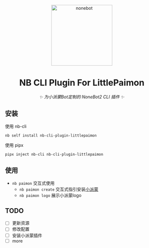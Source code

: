 <!-- markdownlint-disable MD033 MD041 -->
<p align="center">
  <img src="https://cli.nonebot.dev/logo.png" width="200" height="200" alt="nonebot">
</p>

<div align="center">

# NB CLI Plugin For LittlePaimon

_✨ 为小派蒙Bot定制的 NoneBot2 CLI 插件 ✨_

</div>

## 安装

使用 nb-cli

```shell
nb self install nb-cli-plugin-littlepaimon
```

使用 pipx

```shell
pipx inject nb-cli nb-cli-plugin-littlepaimon
```

## 使用

- `nb paimon` 交互式使用
  - `nb paimon create` 交互式指引安装[小派蒙](https://github.com/CMHopeSunshine/LittlePaimon)
  - `nb paimon logo` 展示小派蒙logo

## TODO

- [ ] 更新资源
- [ ] 修改配置
- [ ] 安装小派蒙插件
- [ ] more